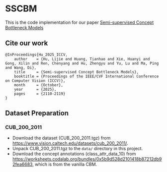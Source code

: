 # SSCBM

This is the code implementation for our paper [Semi-supervised Concept Bottleneck Models](https://arxiv.org/abs/2406.18992)

## Cite our work
```
@InProceedings{Hu_2025_ICCV,
    author    = {Hu, Lijie and Huang, Tianhao and Xie, Huanyi and Gong, Xilin and Ren, Chenyang and Hu, Zhengyu and Yu, Lu and Ma, Ping and Wang, Di},
    title     = {Semi-supervised Concept Bottleneck Models},
    booktitle = {Proceedings of the IEEE/CVF International Conference on Computer Vision (ICCV)},
    month     = {October},
    year      = {2025},
    pages     = {2110-2119}
}
```


## Dataset Preparation

### CUB_200_2011
- Download the dataset (CUB_200_2011.tgz) from https://www.vision.caltech.edu/datasets/cub_200_2011/.
- Unpack CUB_200_2011.tgz to the `data/` directory in this project.
- Download the concept annotations (class_attr_data_10) from https://worksheets.codalab.org/bundles/0x5b9d528d2101418b87212db92fea6683, which is from the vanilla CBM.

